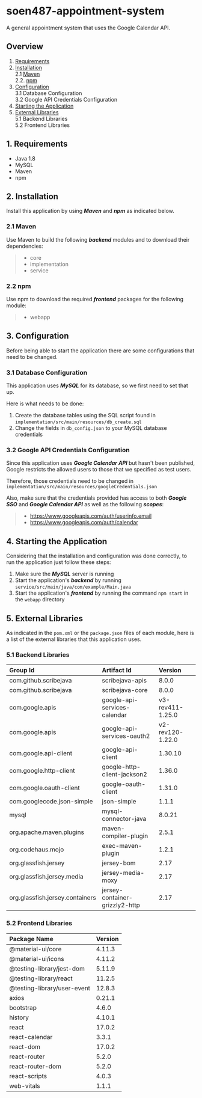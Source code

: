 # soen487-appointment-system
A general appointment system that uses the Google Calendar API.

## Overview
1. [Requirements](#1-requirements)  
2. [Installation](#2-installation)  
   2.1 [Maven](#2-1-maven)  
   2.2. [npm](#2-2-npm)  
3. [Configuration](#3-configuration)  
   3.1 Database Configuration  
   3.2 Google API Credentials Configuration  
4. [Starting the Application](#4-starting-the-application)  
5. [External Libraries](#5-external-libraries)  
   5.1 Backend Libraries  
   5.2 Frontend Libraries

## 1. Requirements
- Java 1.8
- MySQL
- Maven
- npm

## 2. Installation
Install this application by using **_Maven_** and **_npm_** as indicated below.

### 2.1 Maven
Use Maven to build the following **_backend_** modules and to download their dependencies:
> - core
> - implementation
> - service

### 2.2 npm
Use npm to download the required **_frontend_** packages for the following module:
> - webapp

## 3. Configuration
Before being able to start the application there are some configurations that need to be changed.

### 3.1 Database Configuration
This application uses **_MySQL_** for its database, so we first need to set that up.

Here is what needs to be done:
1. Create the database tables using the SQL script found in `implementation/src/main/resources/db_create.sql`
2. Change the fields in `db_config.json` to your MySQL database credentials

### 3.2 Google API Credentials Configuration
Since this application uses **_Google Calendar API_** but hasn't been published, Google restricts the allowed users to those that we specified as test users.

Therefore, those credentials need to be changed in `implementation/src/main/resources/googleCredentials.json`

Also, make sure that the credentials provided has access to both **_Google SSO_** and **_Google Calendar API_** as well as the following **_scopes_**:
> - https://www.googleapis.com/auth/userinfo.email
> - https://www.googleapis.com/auth/calendar

## 4. Starting the Application
Considering that the installation and configuration was done correctly, to run the application just follow these steps:
1. Make sure the **_MySQL_** server is running
2. Start the application's **_backend_** by running `service/src/main/java/com/example/Main.java`
3. Start the application's **_frontend_** by running the command `npm start` in the `webapp` directory

## 5. External Libraries
As indicated in the `pom.xml` or the `package.json` files of each module, here is a list of the external libraries that this application uses.  

### 5.1 Backend Libraries
| Group Id                        | Artifact Id                    | Version          |
| :-----------------------------  | :----------------------------- | :--------------- |
| com.github.scribejava           | scribejava-apis                | 8.0.0            |
| com.github.scribejava           | scribejava-core                | 8.0.0            |
| com.google.apis                 | google-api-services-calendar   | v3-rev411-1.25.0 |
| com.google.apis                 | google-api-services-oauth2     | v2-rev120-1.22.0 |
| com.google.api-client           | google-api-client              | 1.30.10          |
| com.google.http-client          | google-http-client-jackson2    | 1.36.0           | 
| com.google.oauth-client         | google-oauth-client            | 1.31.0           |
| com.googlecode.json-simple      | json-simple                    | 1.1.1            |
| mysql                           | mysql-connector-java           | 8.0.21           |
| org.apache.maven.plugins        | maven-compiler-plugin          | 2.5.1            |
| org.codehaus.mojo               | exec-maven-plugin              | 1.2.1            |
| org.glassfish.jersey            | jersey-bom                     | 2.17             |
| org.glassfish.jersey.media      | jersey-media-moxy              | 2.17             |
| org.glassfish.jersey.containers | jersey-container-grizzly2-http | 2.17             |

### 5.2 Frontend Libraries
| Package Name                | Version |
| :-------------------------- | :------ |
| @material-ui/core           | 4.11.3  |
| @material-ui/icons          | 4.11.2  |
| @testing-library/jest-dom   | 5.11.9  |
| @testing-library/react      | 11.2.5  |
| @testing-library/user-event | 12.8.3  |
| axios                       | 0.21.1  |
| bootstrap                   | 4.6.0   |
| history                     | 4.10.1  |
| react                       | 17.0.2  |
| react-calendar              | 3.3.1   |
| react-dom                   | 17.0.2  |
| react-router                | 5.2.0   |
| react-router-dom            | 5.2.0   |
| react-scripts               | 4.0.3   |
| web-vitals                  | 1.1.1   |
